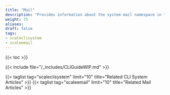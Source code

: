 ```yaml
---
title: "Mail"
description: "Provides information about the system mail namespace in the TrueNAS CLI. Includes command syntax and common commands."
weight: 75
aliases:
draft: false
tags:
- scaleclisystem
- scaleemail
---
```


{{< toc >}}

{{< include file="/_includes/CLIGuideWIP.md" >}}

{{< taglist tag="scaleclisystem" limit="10" title="Related CLI System Articles" >}}
{{< taglist tag="scaleemail" limit="10" title="Related Mail Articles" >}}